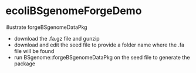 # ecoliBSgenomeForgeDemo
illustrate forgeBSgenomeDataPkg

- download the .fa.gz file and gunzip
- download and edit the seed file to provide a folder name where the .fa file will be found
- run BSgenome::forgeBSgenomeDataPkg on the seed file to generate the package
